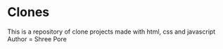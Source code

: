 # Clones
This is a repository of clone projects made with html, css and javascript <br>
Author = Shree Pore
